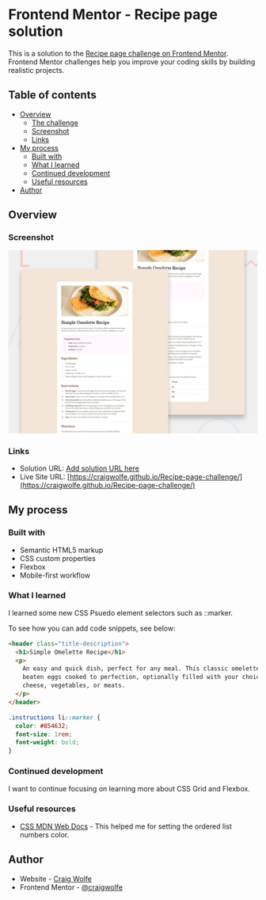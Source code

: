 # Frontend Mentor - Recipe page solution

This is a solution to the [Recipe page challenge on Frontend Mentor](https://www.frontendmentor.io/challenges/recipe-page-KiTsR8QQKm). Frontend Mentor challenges help you improve your coding skills by building realistic projects.

## Table of contents

- [Overview](#overview)
  - [The challenge](#the-challenge)
  - [Screenshot](#screenshot)
  - [Links](#links)
- [My process](#my-process)
  - [Built with](#built-with)
  - [What I learned](#what-i-learned)
  - [Continued development](#continued-development)
  - [Useful resources](#useful-resources)
- [Author](#author)

## Overview

### Screenshot

![](./design/desktop-preview.jpg)

### Links

- Solution URL: [Add solution URL here](https://your-solution-url.com)
- Live Site URL: [https://craigwolfe.github.io/Recipe-page-challenge/](https://craigwolfe.github.io/Recipe-page-challenge/)

## My process

### Built with

- Semantic HTML5 markup
- CSS custom properties
- Flexbox
- Mobile-first workflow

### What I learned

I learned some new CSS Psuedo element selectors such as ::marker.

To see how you can add code snippets, see below:

```html
<header class="title-description">
  <h1>Simple Omelette Recipe</h1>
  <p>
    An easy and quick dish, perfect for any meal. This classic omelette combines
    beaten eggs cooked to perfection, optionally filled with your choice of
    cheese, vegetables, or meats.
  </p>
</header>
```

```css
.instructions li::marker {
  color: #854632;
  font-size: 1rem;
  font-weight: bold;
}
```

### Continued development

I want to continue focusing on learning more about CSS Grid and Flexbox.

### Useful resources

- [CSS MDN Web Docs](https://developer.mozilla.org/en-US/docs/Web/CSS/::marker) - This helped me for setting the ordered list numbers color.

## Author

- Website - [Craig Wolfe](https://www.your-site.com)
- Frontend Mentor - [@craigwolfe](https://www.frontendmentor.io/profile/craigwolfe)

